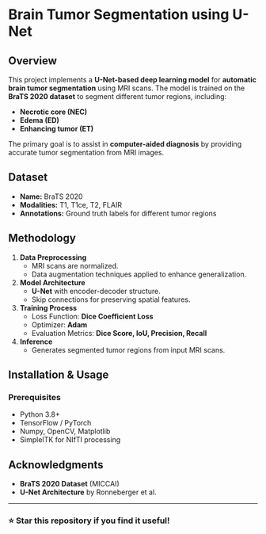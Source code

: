 # Brain Tumor Segmentation using U-Net

## Overview
This project implements a **U-Net-based deep learning model** for **automatic brain tumor segmentation** using MRI scans. The model is trained on the **BraTS 2020 dataset** to segment different tumor regions, including:
- **Necrotic core (NEC)**
- **Edema (ED)**
- **Enhancing tumor (ET)**

The primary goal is to assist in **computer-aided diagnosis** by providing accurate tumor segmentation from MRI images.

## Dataset
- **Name:** BraTS 2020
- **Modalities:** T1, T1ce, T2, FLAIR
- **Annotations:** Ground truth labels for different tumor regions

## Methodology
1. **Data Preprocessing**
   - MRI scans are normalized.
   - Data augmentation techniques applied to enhance generalization.
2. **Model Architecture**
   - **U-Net** with encoder-decoder structure.
   - Skip connections for preserving spatial features.
3. **Training Process**
   - Loss Function: **Dice Coefficient Loss**
   - Optimizer: **Adam**
   - Evaluation Metrics: **Dice Score, IoU, Precision, Recall**
4. **Inference**
   - Generates segmented tumor regions from input MRI scans.


## Installation & Usage
### Prerequisites
- Python 3.8+
- TensorFlow / PyTorch
- Numpy, OpenCV, Matplotlib
- SimpleITK for NIfTI processing
## Acknowledgments
- **BraTS 2020 Dataset** (MICCAI)
- **U-Net Architecture** by Ronneberger et al.

---
### ⭐ Star this repository if you find it useful!

